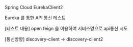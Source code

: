 Spring Cloud EurekaClient2

Eureka 를 통한 API 통신 테스트

[테스트 내용]
open feign 을 이용하여 서비스명으로 api통신 시도

[통신방향]
discovery-client -> discovery-client2